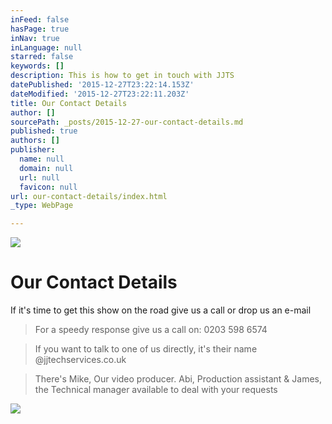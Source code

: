 ```yaml
---
inFeed: false
hasPage: true
inNav: true
inLanguage: null
starred: false
keywords: []
description: This is how to get in touch with JJTS
datePublished: '2015-12-27T23:22:14.153Z'
dateModified: '2015-12-27T23:22:11.203Z'
title: Our Contact Details
author: []
sourcePath: _posts/2015-12-27-our-contact-details.md
published: true
authors: []
publisher:
  name: null
  domain: null
  url: null
  favicon: null
url: our-contact-details/index.html
_type: WebPage

---
```

![](https://s3-us-west-2.amazonaws.com/the-grid-img/p/8631ba8995a682c7653a049914c5fb6e31b62610.png)

# Our Contact Details

If it's time to get this show on the road give us a call or drop us an e-mail

> For a speedy response give us a call on: 0203 598 6574

> If you want to talk to one of us directly, it's their name @jjtechservices.co.uk

> There's Mike, Our video producer. Abi, Production assistant & James, the Technical manager available to deal with your requests

![](https://s3-us-west-2.amazonaws.com/the-grid-img/p/0bac1335828fc2da139bc5f208eb84d7a917ebd0.png)